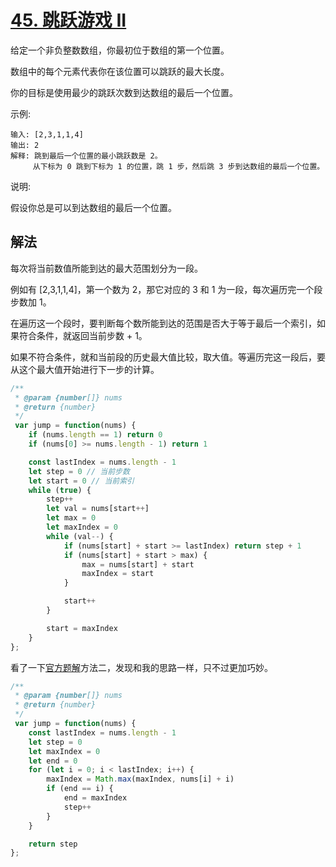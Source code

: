 # [45. 跳跃游戏 II](https://leetcode-cn.com/problems/jump-game-ii/)
给定一个非负整数数组，你最初位于数组的第一个位置。

数组中的每个元素代表你在该位置可以跳跃的最大长度。

你的目标是使用最少的跳跃次数到达数组的最后一个位置。

示例:
```
输入: [2,3,1,1,4]
输出: 2
解释: 跳到最后一个位置的最小跳跃数是 2。
     从下标为 0 跳到下标为 1 的位置，跳 1 步，然后跳 3 步到达数组的最后一个位置。
```
说明:

假设你总是可以到达数组的最后一个位置。
## 解法
每次将当前数值所能到达的最大范围划分为一段。

例如有 [2,3,1,1,4]，第一个数为 2，那它对应的 3 和 1 为一段，每次遍历完一个段步数加 1。

在遍历这一个段时，要判断每个数所能到达的范围是否大于等于最后一个索引，如果符合条件，就返回当前步数 + 1。

如果不符合条件，就和当前段的历史最大值比较，取大值。等遍历完这一段后，要从这个最大值开始进行下一步的计算。
```js
/**
 * @param {number[]} nums
 * @return {number}
 */
 var jump = function(nums) {
    if (nums.length == 1) return 0
    if (nums[0] >= nums.length - 1) return 1

    const lastIndex = nums.length - 1
    let step = 0 // 当前步数
    let start = 0 // 当前索引
    while (true) {
        step++
        let val = nums[start++]
        let max = 0
        let maxIndex = 0
        while (val--) {
            if (nums[start] + start >= lastIndex) return step + 1
            if (nums[start] + start > max) {
                max = nums[start] + start
                maxIndex = start
            }

            start++
        }

        start = maxIndex
    }
};
```
看了一下[官方题解](https://leetcode-cn.com/problems/jump-game-ii/solution/tiao-yue-you-xi-ii-by-leetcode-solution/)方法二，发现和我的思路一样，只不过更加巧妙。
```js
/**
 * @param {number[]} nums
 * @return {number}
 */
 var jump = function(nums) {
    const lastIndex = nums.length - 1
    let step = 0
    let maxIndex = 0
    let end = 0
    for (let i = 0; i < lastIndex; i++) {
        maxIndex = Math.max(maxIndex, nums[i] + i)
        if (end == i) {
            end = maxIndex
            step++
        }
    }

    return step
};
```
